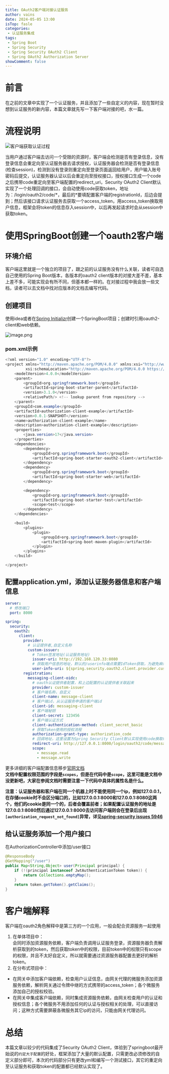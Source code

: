 ```yaml
---
title: OAuth2客户端对接认证服务
author: vains
date: 2024-05-05 13:00
isTop: fasle
categories:
 - 认证服务集成
tags:
 - Spring Boot
 - Spring Security
 - Spring Security OAuth2 Client
 - Spring OAuth2 Authorization Server
showComment: false
---
```


# 前言

在之前的文章中实现了一个认证服务，并且添加了一些自定义的内容，现在暂时没想到认证服务的新内容，本篇文章就先写一下客户端对接的吧，水一篇。

# 流程说明

![客户端获取认证过程](/7/OAuth2ClientFlow.png)

当用户通过客户端去访问一个受限的资源时，客户端会检测是否有登录信息，没有登录信息会重定向至认证服务器去请求授权，认证服务器会检测是否有登录信息(检查session)，检测到没有登录则重定向至登录页面返回给用户，用户输入账号密码后提交，认证服务器认证以后会重定向至授权接口，授权接口生成一个code之后携带code重定向至客户端配置的redirect\_uri，Security OAuth2 Client默认实现了一个处理回调的接口，会自动使用code获取token，地址为：/login/oauth2/code/\*，最后的\*要填配置客户端的registrationId，后边会提到；然后该接口请求认证服务去获取一个access\_token，用access\_token换取用户信息，框架会将token的信息存入session中，以后再发起请求时会从session中获取token。

# 使用SpringBoot创建一个oauth2客户端

## 环境介绍

客户端这里就是一个独立的项目了，跟之前的认证服务没有什么关联，读者可自选自己使用的Spring Boot版本，各版本的oauth2 client版本的对接大差不差，基本上差不多，可能实现会有所不同，但基本都一样的。在对接过程中我会放一些文档，读者可以去文档中找对应版本的文档去编写代码。

## 创建项目

使用idea或者在[Spring Initializr](https://start.spring.io/)创建一个SpringBoot项目；创建时引用oauth2-client和web依赖。

![image.png](/7/StartSpring.png)

### pom.xml示例

```java
<?xml version="1.0" encoding="UTF-8"?>
<project xmlns="http://maven.apache.org/POM/4.0.0" xmlns:xsi="http://www.w3.org/2001/XMLSchema-instance"
         xsi:schemaLocation="http://maven.apache.org/POM/4.0.0 https://maven.apache.org/xsd/maven-4.0.0.xsd">
    <modelVersion>4.0.0</modelVersion>
    <parent>
        <groupId>org.springframework.boot</groupId>
        <artifactId>spring-boot-starter-parent</artifactId>
        <version>3.1.0</version>
        <relativePath/> <!-- lookup parent from repository -->
    </parent>
    <groupId>com.example</groupId>
    <artifactId>authorization-client-example</artifactId>
    <version>0.0.1-SNAPSHOT</version>
    <name>authorization-client-example</name>
    <description>authorization-client-example</description>
    <properties>
        <java.version>17</java.version>
    </properties>
    <dependencies>
        <dependency>
            <groupId>org.springframework.boot</groupId>
            <artifactId>spring-boot-starter-oauth2-client</artifactId>
        </dependency>
        <dependency>
            <groupId>org.springframework.boot</groupId>
            <artifactId>spring-boot-starter-web</artifactId>
        </dependency>

        <dependency>
            <groupId>org.springframework.boot</groupId>
            <artifactId>spring-boot-starter-test</artifactId>
            <scope>test</scope>
        </dependency>
    </dependencies>

    <build>
        <plugins>
            <plugin>
                <groupId>org.springframework.boot</groupId>
                <artifactId>spring-boot-maven-plugin</artifactId>
            </plugin>
        </plugins>
    </build>

</project>

```

## 配置application.yml，添加认证服务器信息和客户端信息

```yaml
server:
  # 修改端口
  port: 8000

spring:
  security:
    oauth2:
      client:
        provider:
          # 认证提供者,自定义名称
          custom-issuer:
            # Token签发地址(认证服务地址)
            issuer-uri: http://192.168.120.33:8080
            # 获取用户信息的地址，默认的/userinfo端点需要IdToken获取，为避免麻烦自定一个用户信息接口
            user-info-uri: ${spring.security.oauth2.client.provider.custom-issuer.issuer-uri}/user
        registration:
          messaging-client-oidc:
            # oauth认证提供者配置，和上边配置的认证提供者关联起来
            provider: custom-issuer
            # 客户端名称，自定义
            client-name: message-client
            # 客户端id，从认证服务申请的客户端id
            client-id: messaging-client
            # 客户端秘钥
            client-secret: 123456
            # 客户端认证方式
            client-authentication-method: client_secret_basic
            # 获取Token使用的授权流程
            authorization-grant-type: authorization_code
            # 回调地址，这里设置为Spring Security Client默认实现使用code换取token的接口
            redirect-uri: http://127.0.0.1:8000/login/oauth2/code/messaging-client-oidc
            scope:
              - message.read
              - message.write
```

更多详细的客户端配置信息移步[官网文档](https://docs.spring.io/spring-security/reference/servlet/oauth2/client/core.html) <br> **文档中配置权限范围的字段是`scopes`，但是在代码中是`scope`，这里可能是文档中没更新吧，大家在参阅文档时需要注意一下代码中具体的属性名是什么。**

**注意：认证服务器和客户端在同一个机器上时不能使用同一个ip，例如127.0.0.1，在存储cookie时不会区分端口的，比如127.0.0.1:8000和127.0.0.1:8080这两个，他们的cookie是同一个的，后者会覆盖前者；如果配置认证服务的地址是127.0.0.1:8080然后通过127.0.0.1:8000去访问客户端则会在登录后出现`[authorization_request_not_found]`异常，详见[spring-security issues 5946](https://github.com/spring-projects/spring-security/issues/5946)**

## 给认证服务添加一个用户接口

在AuthorizationController中添加/user接口

```java
@ResponseBody
@GetMapping("/user")
public Map<String,Object> user(Principal principal) {
    if (!(principal instanceof JwtAuthenticationToken token)) {
        return Collections.emptyMap();
    }
    return token.getToken().getClaims();
}
```
# 客户端解释

客户端在oauth2角色解释中是第三方的一个应用，一般会配合资源服务一起使用

1.  在单体项目中：<br> 会同时添加资源服务依赖，客户端负责调用认证服务登录，资源服务器负责解析获取到的token，然后获取token中的权限，目前token中的权限只有scope的权限，并且不太好自定义，所以就需要通过资源服务器配置去更好的解析token。
2.  在分布式项目中：

*   在网关中添加客户端依赖，检查用户认证信息，由网关代理的微服务添加资源服务依赖，解析网关通过令牌中继的方式携带的access\_token；各个微服务添加自己的授权校验。
*   在网关中集成客户端依赖，同时集成资源服务依赖，由网关检查用户的认证和授权信息；各个微服务不用添加任何的认证与授权相关的处理，可以直接访问；这种方式需要屏蔽各微服务其它ip的访问，只能由网关代理访问。

# 总结

本篇文章以较少的代码集成了Security OAuth2 Client，体验到了springboot最开始说的`约定大于配置`的好处，框架添加了大量的默认配置，只需更改必须修改的自定义部分即可，本次的代码部分只有更改yml和编写一个测试接口，其它的重定向至认证服务和获取token的配置都已经默认实现了。